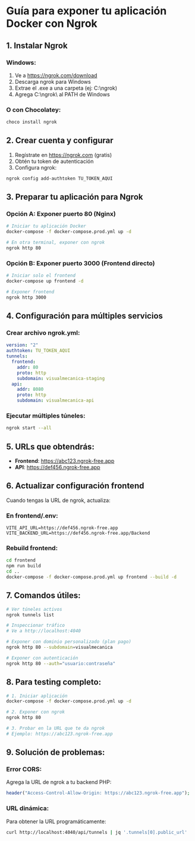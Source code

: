 # Guía para exponer tu aplicación Docker con Ngrok

## 1. Instalar Ngrok

### Windows:
1. Ve a https://ngrok.com/download
2. Descarga ngrok para Windows
3. Extrae el .exe a una carpeta (ej: C:\ngrok\)
4. Agrega C:\ngrok\ al PATH de Windows

### O con Chocolatey:
```powershell
choco install ngrok
```

## 2. Crear cuenta y configurar

1. Regístrate en https://ngrok.com (gratis)
2. Obtén tu token de autenticación
3. Configura ngrok:
```bash
ngrok config add-authtoken TU_TOKEN_AQUI
```

## 3. Preparar tu aplicación para Ngrok

### Opción A: Exponer puerto 80 (Nginx)
```bash
# Iniciar tu aplicación Docker
docker-compose -f docker-compose.prod.yml up -d

# En otra terminal, exponer con ngrok
ngrok http 80
```

### Opción B: Exponer puerto 3000 (Frontend directo)
```bash
# Iniciar solo el frontend
docker-compose up frontend -d

# Exponer frontend
ngrok http 3000
```

## 4. Configuración para múltiples servicios

### Crear archivo ngrok.yml:
```yaml
version: "2"
authtoken: TU_TOKEN_AQUI
tunnels:
  frontend:
    addr: 80
    proto: http
    subdomain: visualmecanica-staging
  api:
    addr: 8080
    proto: http
    subdomain: visualmecanica-api
```

### Ejecutar múltiples túneles:
```bash
ngrok start --all
```

## 5. URLs que obtendrás:

- **Frontend**: https://abc123.ngrok-free.app
- **API**: https://def456.ngrok-free.app

## 6. Actualizar configuración frontend

Cuando tengas la URL de ngrok, actualiza:

### En frontend/.env:
```env
VITE_API_URL=https://def456.ngrok-free.app
VITE_BACKEND_URL=https://def456.ngrok-free.app/Backend
```

### Rebuild frontend:
```bash
cd frontend
npm run build
cd ..
docker-compose -f docker-compose.prod.yml up frontend --build -d
```

## 7. Comandos útiles:

```bash
# Ver túneles activos
ngrok tunnels list

# Inspeccionar tráfico
# Ve a http://localhost:4040

# Exponer con dominio personalizado (plan pago)
ngrok http 80 --subdomain=visualmecanica

# Exponer con autenticación
ngrok http 80 --auth="usuario:contraseña"
```

## 8. Para testing completo:

```bash
# 1. Iniciar aplicación
docker-compose -f docker-compose.prod.yml up -d

# 2. Exponer con ngrok
ngrok http 80

# 3. Probar en la URL que te da ngrok
# Ejemplo: https://abc123.ngrok-free.app
```

## 9. Solución de problemas:

### Error CORS:
Agrega la URL de ngrok a tu backend PHP:
```php
header("Access-Control-Allow-Origin: https://abc123.ngrok-free.app");
```

### URL dinámica:
Para obtener la URL programáticamente:
```bash
curl http://localhost:4040/api/tunnels | jq '.tunnels[0].public_url'
```
